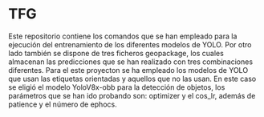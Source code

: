 # TFG
Este repositorio contiene los comandos que se han empleado para la ejecución del entrenamiento de los diferentes modelos de YOLO. Por otro lado también se dispone de tres ficheros geopackage, los cuales almacenan las predicciones que se han realizado con tres combinaciones diferentes. Para el este proyecton se ha empleado los modelos de YOLO que usan las etiquetas orientadas y aquellos que no las usan. En este caso se eligió el modelo YoloV8x-obb para la detección de objetos, los parámetros que se han ido probando son: optimizer y el cos_lr, además de patience y el número de ephocs.

